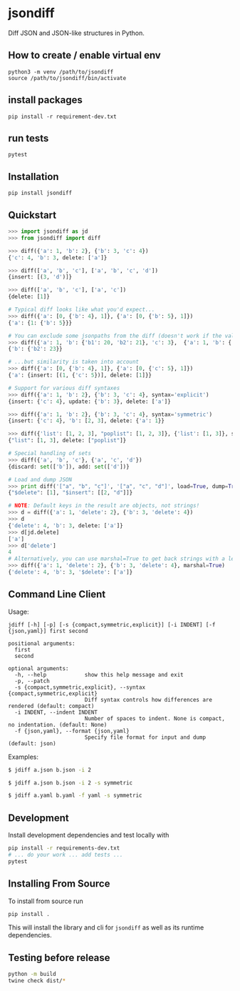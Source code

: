 # jsondiff

Diff JSON and JSON-like structures in Python.

## How to create / enable virtual env

```
python3 -m venv /path/to/jsondiff
source /path/to/jsondiff/bin/activate
```

## install packages
```
pip install -r requirement-dev.txt
```

## run tests
```
pytest
```

## Installation

``pip install jsondiff``

## Quickstart

```python
>>> import jsondiff as jd
>>> from jsondiff import diff

>>> diff({'a': 1, 'b': 2}, {'b': 3, 'c': 4})
{'c': 4, 'b': 3, delete: ['a']}

>>> diff(['a', 'b', 'c'], ['a', 'b', 'c', 'd'])
{insert: [(3, 'd')]}

>>> diff(['a', 'b', 'c'], ['a', 'c'])
{delete: [1]}

# Typical diff looks like what you'd expect...
>>> diff({'a': [0, {'b': 4}, 1]}, {'a': [0, {'b': 5}, 1]})
{'a': {1: {'b': 5}}}

# You can exclude some jsonpaths from the diff (doesn't work if the value types are different)
>>> diff({'a': 1, 'b': {'b1': 20, 'b2': 21}, 'c': 3},  {'a': 1, 'b': {'b1': 22, 'b2': 23}, 'c': 30}, exclude_paths=['b.b1', 'c'])
{'b': {'b2': 23}}

# ...but similarity is taken into account
>>> diff({'a': [0, {'b': 4}, 1]}, {'a': [0, {'c': 5}, 1]})
{'a': {insert: [(1, {'c': 5})], delete: [1]}}

# Support for various diff syntaxes
>>> diff({'a': 1, 'b': 2}, {'b': 3, 'c': 4}, syntax='explicit')
{insert: {'c': 4}, update: {'b': 3}, delete: ['a']}

>>> diff({'a': 1, 'b': 2}, {'b': 3, 'c': 4}, syntax='symmetric')
{insert: {'c': 4}, 'b': [2, 3], delete: {'a': 1}}

>>> diff({'list': [1, 2, 3], "poplist": [1, 2, 3]}, {'list': [1, 3]}, syntax="rightonly")
{"list": [1, 3], delete: ["poplist"]}

# Special handling of sets
>>> diff({'a', 'b', 'c'}, {'a', 'c', 'd'})
{discard: set(['b']), add: set(['d'])}

# Load and dump JSON
>>> print diff('["a", "b", "c"]', '["a", "c", "d"]', load=True, dump=True)
{"$delete": [1], "$insert": [[2, "d"]]}

# NOTE: Default keys in the result are objects, not strings!
>>> d = diff({'a': 1, 'delete': 2}, {'b': 3, 'delete': 4})
>>> d
{'delete': 4, 'b': 3, delete: ['a']}
>>> d[jd.delete]
['a']
>>> d['delete']
4
# Alternatively, you can use marshal=True to get back strings with a leading $
>>> diff({'a': 1, 'delete': 2}, {'b': 3, 'delete': 4}, marshal=True)
{'delete': 4, 'b': 3, '$delete': ['a']}
```

## Command Line Client

Usage:
```
jdiff [-h] [-p] [-s {compact,symmetric,explicit}] [-i INDENT] [-f {json,yaml}] first second

positional arguments:
  first
  second

optional arguments:
  -h, --help            show this help message and exit
  -p, --patch
  -s {compact,symmetric,explicit}, --syntax {compact,symmetric,explicit}
                        Diff syntax controls how differences are rendered (default: compact)
  -i INDENT, --indent INDENT
                        Number of spaces to indent. None is compact, no indentation. (default: None)
  -f {json,yaml}, --format {json,yaml}
                        Specify file format for input and dump (default: json)
```

Examples:

```bash
$ jdiff a.json b.json -i 2

$ jdiff a.json b.json -i 2 -s symmetric

$ jdiff a.yaml b.yaml -f yaml -s symmetric
```

## Development

Install development dependencies and test locally with

```bash
pip install -r requirements-dev.txt
# ... do your work ... add tests ...
pytest
```

## Installing From Source

To install from source run

```bash
pip install .
```

This will install the library and cli for `jsondiff` as well as its runtime
dependencies.


## Testing before release

```bash
python -m build
twine check dist/*
```
